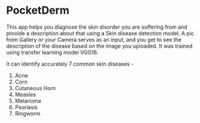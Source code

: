 # PocketDerm
This app helps you diagnose the skin disorder you are suffering from and provide a description about that using a Skin disease detection model.
A pic from Gallery or your Camera serves as an input, and you get to see the description of the disease based on the image you uploaded.
It was trained using transfer learning model VGG16. 

It can identify accurately 7 common skin diseases - 
1. Acne
2. Corn
3. Cutaneous Horn
4. Measles
5. Melanoma
6. Psoriasis
7. Ringworm
